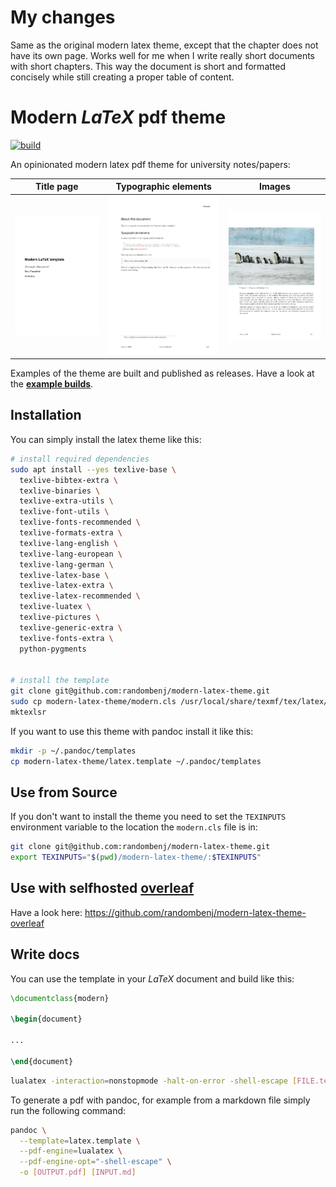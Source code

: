 # My changes

Same as the original modern latex theme, except that the chapter does not have its own page.
Works well for me when I write really short documents with short chapters.
This way the document is short and formatted concisely while still creating a proper table of content.

# **Modern** *LaTeX* pdf theme

[![build](https://github.com/randombenj/modern-latex-theme/workflows/CI/badge.svg)](https://github.com/randombenj/modern-latex-theme/actions)

An opinionated modern latex pdf theme for university notes/papers:

| Title page  | Typographic elements | Images |
| :------------------: | :------------------: | :------------------: |
| ![title](example/img/title-page.png) | ![typographics](example/img/typographics.png) | ![images](example/img/images.png) |


Examples of the theme are built and published as releases.
Have a look at the **[example builds](https://github.com/randombenj/modern-latex-theme/releases)**.

## Installation

You can simply install the latex theme like this:

```sh
# install required dependencies
sudo apt install --yes texlive-base \
  texlive-bibtex-extra \
  texlive-binaries \
  texlive-extra-utils \
  texlive-font-utils \
  texlive-fonts-recommended \
  texlive-formats-extra \
  texlive-lang-english \
  texlive-lang-european \
  texlive-lang-german \
  texlive-latex-base \
  texlive-latex-extra \
  texlive-latex-recommended \
  texlive-luatex \
  texlive-pictures \
  texlive-generic-extra \
  texlive-fonts-extra \
  python-pygments
  

# install the template
git clone git@github.com:randombenj/modern-latex-theme.git
sudo cp modern-latex-theme/modern.cls /usr/local/share/texmf/tex/latex/
mktexlsr
```

If you want to use this theme with pandoc install it like this:

```sh
mkdir -p ~/.pandoc/templates
cp modern-latex-theme/latex.template ~/.pandoc/templates
```

## Use from Source

If you don't want to install the theme you need to set the `TEXINPUTS` environment variable to the location
the `modern.cls` file is in:

```sh
git clone git@github.com:randombenj/modern-latex-theme.git
export TEXINPUTS="$(pwd)/modern-latex-theme/:$TEXINPUTS"
```

## Use with selfhosted [overleaf](https://github.com/overleaf/overleaf)

Have a look here: https://github.com/randombenj/modern-latex-theme-overleaf

## Write docs

You can use the template in your *LaTeX* document and build like this:

```tex
\documentclass{modern}

\begin{document}

...

\end{document}

```

```sh
lualatex -interaction=nonstopmode -halt-on-error -shell-escape [FILE.tex]
```

To generate a pdf with pandoc, for example from a markdown
file simply run the following command:

```sh
pandoc \
  --template=latex.template \
  --pdf-engine=lualatex \
  --pdf-engine-opt="-shell-escape" \
  -o [OUTPUT.pdf] [INPUT.md]
```
